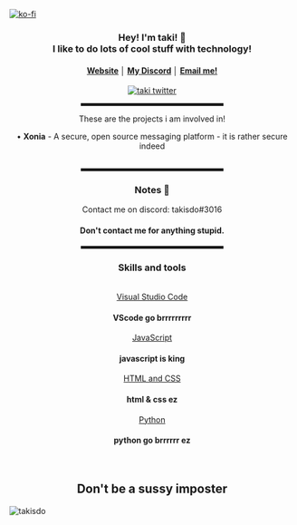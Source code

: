 [![ko-fi](https://ko-fi.com/img/githubbutton_sm.svg)](https://ko-fi.com/U7U6ANTSE)
<div align="center">
    <h3>Hey! I'm taki! 👋<br>I like to do lots of cool stuff with technology! </h3>
    <h4> <a href="https://takisdo.dev">Website</a> │ <a href="https://discord.gg/7UsZfHw8DU">My Discord</a> │ <a href="mailto://takisdo@pm.me">Email me!</h4>
       <p align="center"> <a href="https://twitter.com/felixbnt_" target="blank"><img src="https://img.shields.io/twitter/follow/takisdo?logo=twitter&style=for-the-badge" alt="taki twitter" /></a> </p>
    <hr width="50%" style="height:5px;">
    <p>These are the projects i am involved in!</p>
    <a>• <b>Xonia</b> - A secure, open source messaging platform - it is rather secure indeed <br></a>
    <br>
    <hr width="50%" style="height:5px;">
    <h3>Notes 📝</h3>
    <a> Contact me on discord: takisdo#3016<br></a>
    <h4> Don't contact me for anything stupid.</h4>
    <hr width="50%" style="height:5px;">
    <h3> Skills and tools</h3> 
      <br>
    <a href="https://code.visualstudio.com/">Visual Studio Code</a>
      <h4> VScode go brrrrrrrrr </h4>
    <a href="https://www.javascript.com/">JavaScript</a>
      <h4> javascript is king </h4>
    <a href="https://www.w3.org/standards/webdesign/htmlcss">HTML and CSS</a>
       <h4> html & css ez </h4>
    <a href="https://www.python.org/">Python</a>
       <h4> python go brrrrrr ez </h4>
    <br>
    <h2> Don't be a sussy imposter </h2>
    <p><img align="left" src="https://github-readme-stats.vercel.app/api/top-langs?username=takisdo&show_icons=true&locale=en&layout=compact" alt="takisdo" /></p>
  </div>
